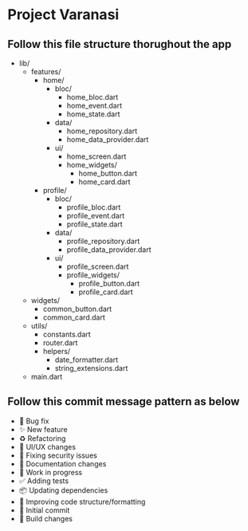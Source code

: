 # Project Varanasi

## Follow this file structure thorughout the app

- lib/
  - features/
    - home/
      - bloc/
        - home_bloc.dart
        - home_event.dart
        - home_state.dart
      - data/
        - home_repository.dart
        - home_data_provider.dart
      - ui/
        - home_screen.dart
        - home_widgets/
          - home_button.dart
          - home_card.dart
    - profile/
      - bloc/
        - profile_bloc.dart
        - profile_event.dart
        - profile_state.dart
      - data/
        - profile_repository.dart
        - profile_data_provider.dart
      - ui/
        - profile_screen.dart
        - profile_widgets/
          - profile_button.dart
          - profile_card.dart
  - widgets/
    - common_button.dart
    - common_card.dart
  - utils/
    - constants.dart
    - router.dart
    - helpers/
      - date_formatter.dart
      - string_extensions.dart
  - main.dart

## Follow this commit message pattern as below

- 🐛 Bug fix
- ✨ New feature
- ♻️ Refactoring
- 💄 UI/UX changes
- 🚨 Fixing security issues
- 📝 Documentation changes
- 🚧 Work in progress
- ✅ Adding tests
- 📦 Updating dependencies
- 🎨 Improving code structure/formatting
- 🎉 Initial commit
- 👷 Build changes
